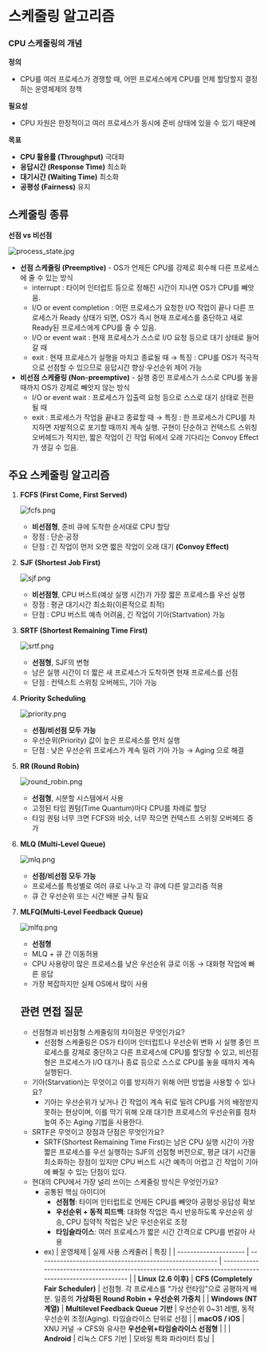 # 스케줄링 알고리즘

### CPU 스케줄링의 개념

**정의**

- CPU를 여러 프로세스가 경쟁할 때, 어떤 프로세스에게 CPU를 언제 할당할지 결정하는 운영체제의 정책

**필요성**

- CPU 자원은 한정적이고 여러 프로세스가 동시에 준비 상태에 있을 수 있기 때문에

**목표**

- **CPU 활용률 (Throughput)** 극대화
- **응답시간 (Response Time)** 최소화
- **대기시간 (Waiting Time)** 최소화
- **공평성 (Fairness)** 유지

## 스케줄링 종류

**선점 vs 비선점**

![process_state.jpg](./images/process_state.jpg)

- **선점 스케줄링 (Preemptive)** - OS가 언제든 CPU를 강제로 회수해 다른 프로세스에 줄 수 있는 방식
  - interrupt : 타이머 인터럽트 등으로 정해진 시간이 지나면 OS가 CPU를 빼앗음.
  - I/O or event completion : 어떤 프로세스가 요청한 I/O 작업이 끝나 다른 프로세스가 Ready 상태가 되면, OS가 즉시 현재 프로세스를 중단하고 새로 Ready된 프로세스에게 CPU를 줄 수 있음.
  - I/O or event wait : 현재 프로세스가 스스로 I/O 요청 등으로 대기 상태로 들어갈 때
  - exit : 현재 프로세스가 실행을 마치고 종료될 때
    → 특징 : CPU를 OS가 적극적으로 선점할 수 있으므로 응답시간 향상·우선순위 제어 가능
- **비선점 스케줄링 (Non-preemptive)** - 실행 중인 프로세스가 스스로 CPU를 놓을 때까지 OS가 강제로 빼앗지 않는 방식
  - I/O or event wait : 프로세스가 입출력 요청 등으로 스스로 대기 상태로 전환될 때
  - exit : 프로세스가 작업을 끝내고 종료할 때
    → 특징 : 한 프로세스가 CPU를 차지하면 자발적으로 포기할 때까지 계속 실행. 구현이 단순하고 컨텍스트 스위칭 오버헤드가 적지만, 짧은 작업이 긴 작업 뒤에서 오래 기다리는 Convoy Effect가 생길 수 있음.

## 주요 스케줄링 알고리즘

1. **FCFS (First Come, First Served)**

   ![fcfs.png](./images/fcfs.png)

   - **비선점형**, 준비 큐에 도착한 순서대로 CPU 할당
   - 장점 : 단순·공정
   - 단점 : 긴 작업이 먼저 오면 짧은 작업이 오래 대기 **(Convoy Effect)**

2. **SJF (Shortest Job First)**

   ![sjf.png](./images/sjf.png)

   - **비선점형**, CPU 버스트(예상 실행 시간)가 가장 짧은 프로세스를 우선 실행
   - 장점 : 평균 대기시간 최소화(이론적으로 최적)
   - 단점 : CPU 버스트 예측 어려움, 긴 작업이 기아(Startvation) 가능

3. **SRTF (Shortest Remaining Time First)**

   ![srtf.png](./images/srtf.png)

   - **선점형**, SJF의 변형
   - 남은 실행 시간이 더 짧은 새 프로세스가 도착하면 현재 프로세스를 선점
   - 단점 : 컨텍스트 스위칭 오버헤드, 기아 가능

4. **Priority Scheduling**

   ![priority.png](./images/priority.png)

   - **선점/비선점 모두 가능**
   - 우선순위(Priority) 값이 높은 프로세스를 먼저 실행
   - 단점 : 낮은 우선순위 프로세스가 계속 밀려 기아 가능 → Aging 으로 해결

5. **RR (Round Robin)**

   ![round_robin.png](./images/round_robin.png)

   - **선점형**, 시분할 시스템에서 사용
   - 고정된 타임 퀀텀(Time Quantum)마다 CPU를 차례로 할당
   - 타임 퀀텀 너무 크면 FCFS와 비슷, 너무 작으면 컨텍스트 스위칭 오버헤드 증가

6. **MLQ (Multi-Level Queue)**

   ![mlq.png](./images/mlq.png)

   - **선점/비선점 모두 가능**
   - 프로세스를 특성별로 여러 큐로 나누고 각 큐에 다른 알고리즘 적용
   - 큐 간 우선순위 또는 시간 배분 규칙 필요

7. **MLFQ(Multi-Level Feedback Queue)**

   ![mlfq.png](./images/mlfq.png)

   - **선점형**
   - MLQ + 큐 간 이동허용
   - CPU 사용량이 많은 프로세스를 낮은 우선순위 큐로 이동 → 대화형 작업에 빠른 응답
   - 가장 복잡하지만 실제 OS에서 많이 사용

   ## 관련 면접 질문

   - 선점형과 비선점형 스케줄링의 차이점은 무엇인가요?
     - 선점형 스케줄링은 OS가 타이머 인터럽트나 우선순위 변화 시 실행 중인 프로세스를 강제로 중단하고 다른 프로세스에 CPU를 할당할 수 있고, 비선점형은 프로세스가 I/O 대기나 종료 등으로 스스로 CPU를 놓을 때까지 계속 실행된다.
   - 기아(Starvation)는 무엇이고 이를 방지하기 위해 어떤 방법을 사용할 수 있나요?
     - 기아는 우선순위가 낮거나 긴 작업이 계속 뒤로 밀려 CPU를 거의 배정받지 못하는 현상이며, 이를 막기 위해 오래 대기한 프로세스의 우선순위를 점차 높여 주는 Aging 기법을 사용한다.
   - SRTF은 무엇이고 장점과 단점은 무엇인가요?
     - SRTF(Shortest Remaining Time First)는 남은 CPU 실행 시간이 가장 짧은 프로세스를 우선 실행하는 SJF의 선점형 버전으로, 평균 대기 시간을 최소화하는 장점이 있지만 CPU 버스트 시간 예측이 어렵고 긴 작업이 기아에 빠질 수 있는 단점이 있다.
   - 현대의 CPU에서 가장 널리 쓰이는 스케줄링 방식은 무엇인가요?
     - 공통된 핵심 아이디어
       - **선점형**: 타이머 인터럽트로 언제든 CPU를 빼앗아 공평성·응답성 확보
       - **우선순위 + 동적 피드백**: 대화형 작업은 즉시 반응하도록 우선순위 상승, CPU 집약적 작업은 낮은 우선순위로 조정
       - **타임슬라이스**: 여러 프로세스가 짧은 시간 간격으로 CPU를 번갈아 사용
     - ex)
       | 운영체제 | 실제 사용 스케줄러 | 특징 |
       | --------------------- | -------------------------------------------------------- | -------------------------------------------------------------------------------------------------------- |
       | **Linux (2.6 이후)** | **CFS (Completely Fair Scheduler)** | 선점형. 각 프로세스를 “가상 런타임”으로 공평하게 배분. 일종의 **가상화된 Round Robin + 우선순위 가중치** |
       | **Windows (NT 계열)** | **Multilevel Feedback Queue 기반** | 우선순위 0~31 레벨, 동적 우선순위 조정(Aging). 타임슬라이스 단위로 선점 |
       | **macOS / iOS** | XNU 커널 → CFS와 유사한 **우선순위+타임슬라이스 선점형** | |
       | **Android** | 리눅스 CFS 기반 | 모바일 특화 파라미터 튜닝 |

